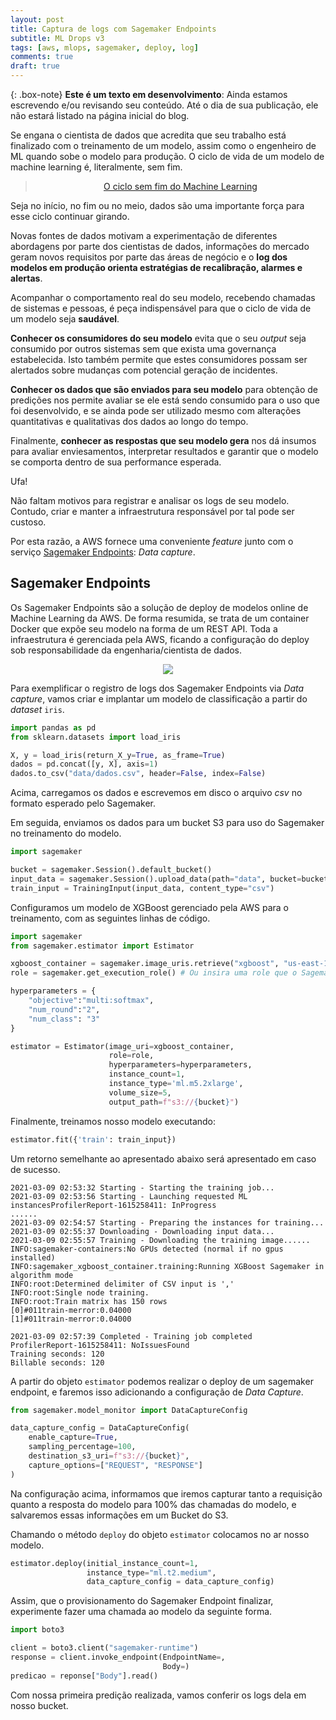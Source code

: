 ```yaml
---
layout: post
title: Captura de logs com Sagemaker Endpoints
subtitle: ML Drops v3
tags: [aws, mlops, sagemaker, deploy, log]
comments: true
draft: true
---
```


{: .box-note}
**Este é um texto em desenvolvimento**: Ainda estamos escrevendo e/ou revisando seu conteúdo. Até o dia de sua publicação, ele não estará listado na página inicial do blog.

Se engana o cientista de dados que acredita que seu trabalho está finalizado com o treinamento de um modelo, assim como o engenheiro de ML quando sobe o modelo para produção. O ciclo de vida de um modelo de machine learning é, literalmente, sem fim.

<center>
<blockquote class="imgur-embed-pub" lang="en" data-id="a/RBWQRTj"  ><a href="//imgur.com/a/RBWQRTj">O ciclo sem fim do Machine Learning</a></blockquote><script async src="//s.imgur.com/min/embed.js" charset="utf-8"></script>
</center>

Seja no início, no fim ou no meio, dados são uma importante força para esse ciclo continuar girando. 

Novas fontes de dados motivam a experimentação de diferentes abordagens por parte dos cientistas de dados, informações do mercado geram novos requisitos por parte das áreas de negócio e o **log dos modelos em produção orienta estratégias de recalibração, alarmes e alertas**.

Acompanhar o comportamento real do seu modelo, recebendo chamadas de sistemas e pessoas, é peça indispensável para que o ciclo de vida de um modelo seja **saudável**.

**Conhecer os consumidores do seu modelo** evita que o seu *output* seja consumido por outros sistemas sem que exista uma governança estabelecida. Isto também permite que estes consumidores possam ser alertados sobre mudanças com potencial geração de incidentes.

**Conhecer os dados que são enviados para seu modelo** para obtenção de predições nos permite avaliar se ele está sendo consumido para o uso que foi desenvolvido, e se ainda pode ser utilizado mesmo com alterações quantitativas e qualitativas dos dados ao longo do tempo.

Finalmente, **conhecer as respostas que seu modelo gera** nos dá insumos para avaliar enviesamentos, interpretar resultados e garantir que o modelo se comporta dentro de sua performance esperada.

Ufa!

Não faltam motivos para registrar e analisar os logs de seu modelo. Contudo, criar e manter a infraestrutura responsável por tal pode ser custoso.

Por esta razão, a AWS fornece uma conveniente *feature* junto com o serviço [Sagemaker Endpoints](https://docs.aws.amazon.com/sagemaker/latest/dg/how-it-works-deployment.html): *Data capture*.

## Sagemaker Endpoints

Os Sagemaker Endpoints são a solução de deploy de modelos online de Machine Learning da AWS. De forma resumida, se trata de um container Docker que expõe seu modelo na forma de um REST API. Toda a infraestrutura é gerenciada pela AWS, ficando a configuração do deploy sob responsabilidade da engenharia/cientista de dados.

<p style="text-align: center"><a href="https://aws.amazon.com/blogs/machine-learning/load-test-and-optimize-an-amazon-sagemaker-endpoint-using-automatic-scaling/"><img src="https://d2908q01vomqb2.cloudfront.net/f1f836cb4ea6efb2a0b1b99f41ad8b103eff4b59/2018/05/17/load-test-sagemaker-3.gif"></a></p>

Para exemplificar o registro de logs dos Sagemaker Endpoints via *Data capture*, vamos criar e implantar um modelo de classificação a partir do *dataset* `iris`.

```python
import pandas as pd
from sklearn.datasets import load_iris

X, y = load_iris(return_X_y=True, as_frame=True)
dados = pd.concat([y, X], axis=1)
dados.to_csv("data/dados.csv", header=False, index=False)
```

Acima, carregamos os dados e escrevemos em disco o arquivo *csv* no formato esperado pelo Sagemaker.

Em seguida, enviamos os dados para um bucket S3 para uso do Sagemaker no treinamento do modelo.

```python
import sagemaker

bucket = sagemaker.Session().default_bucket()
input_data = sagemaker.Session().upload_data(path="data", bucket=bucket)
train_input = TrainingInput(input_data, content_type="csv")
```

Configuramos um modelo de XGBoost gerenciado pela AWS para o treinamento, com as seguintes linhas de código.

```python
import sagemaker
from sagemaker.estimator import Estimator

xgboost_container = sagemaker.image_uris.retrieve("xgboost", "us-east-1", "1.2-1")
role = sagemaker.get_execution_role() # Ou insira uma role que o Sagemaker possa assumir

hyperparameters = {
    "objective":"multi:softmax",
    "num_round":"2",
    "num_class": "3"
}

estimator = Estimator(image_uri=xgboost_container,
                      role=role,
                      hyperparameters=hyperparameters,
                      instance_count=1,
                      instance_type='ml.m5.2xlarge', 
                      volume_size=5,
                      output_path=f"s3://{bucket}")
```

Finalmente, treinamos nosso modelo executando:

```python
estimator.fit({'train': train_input})
```

Um retorno semelhante ao apresentado abaixo será apresentado em caso de sucesso.

```
2021-03-09 02:53:32 Starting - Starting the training job...
2021-03-09 02:53:56 Starting - Launching requested ML instancesProfilerReport-1615258411: InProgress
......
2021-03-09 02:54:57 Starting - Preparing the instances for training...
2021-03-09 02:55:37 Downloading - Downloading input data...
2021-03-09 02:55:57 Training - Downloading the training image......
INFO:sagemaker-containers:No GPUs detected (normal if no gpus installed)
INFO:sagemaker_xgboost_container.training:Running XGBoost Sagemaker in algorithm mode
INFO:root:Determined delimiter of CSV input is ','
INFO:root:Single node training.
INFO:root:Train matrix has 150 rows
[0]#011train-merror:0.04000
[1]#011train-merror:0.04000

2021-03-09 02:57:39 Completed - Training job completed
ProfilerReport-1615258411: NoIssuesFound
Training seconds: 120
Billable seconds: 120
```

A partir do objeto `estimator` podemos realizar o deploy de um sagemaker endpoint, e faremos isso adicionando a configuração de *Data Capture*.

```python
from sagemaker.model_monitor import DataCaptureConfig

data_capture_config = DataCaptureConfig(
    enable_capture=True,
    sampling_percentage=100,
    destination_s3_uri=f"s3://{bucket}",
    capture_options=["REQUEST", "RESPONSE"]
)
```

Na configuração acima, informamos que iremos capturar tanto a requisição quanto a resposta do modelo para 100% das chamadas do modelo, e salvaremos essas informações em um Bucket do S3.

Chamando o método `deploy` do objeto `estimator` colocamos no ar nosso modelo.

```python
estimator.deploy(initial_instance_count=1,
                 instance_type="ml.t2.medium", 
                 data_capture_config = data_capture_config)
```

Assim, que o provisionamento do Sagemaker Endpoint finalizar, experimente fazer uma chamada ao modelo da seguinte forma.

```python
import boto3

client = boto3.client("sagemaker-runtime")
response = client.invoke_endpoint(EndpointName=,
                                  Body=)
predicao = reponse["Body"].read()
```

Com nossa primeira predição realizada, vamos conferir os logs dela em nosso bucket.





